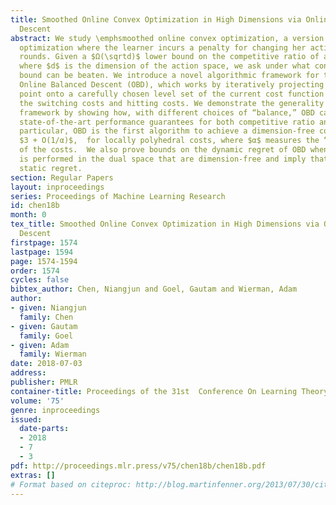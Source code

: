 ```yaml
---
title: Smoothed Online Convex Optimization in High Dimensions via Online Balanced
  Descent
abstract: We study \emphsmoothed online convex optimization, a version of online convex
  optimization where the learner incurs a penalty for changing her actions between
  rounds. Given a $Ω(\sqrtd)$ lower bound on the competitive ratio of any online algorithm,
  where $d$ is the dimension of the action space, we ask under what conditions this
  bound can be beaten. We introduce a novel algorithmic framework for this problem,
  Online Balanced Descent (OBD), which works by iteratively projecting the previous
  point onto a carefully chosen level set of the current cost function so as to balance
  the switching costs and hitting costs. We demonstrate the generality of the OBD
  framework by showing how, with different choices of “balance,” OBD can improve upon
  state-of-the-art performance guarantees for both competitive ratio and regret; in
  particular, OBD is the first algorithm to achieve a dimension-free competitive ratio,
  $3 + O(1/α)$,  for locally polyhedral costs, where $α$ measures the “steepness”
  of the costs.  We also prove bounds on the dynamic regret of OBD when the balance
  is performed in the dual space that are dimension-free and imply that OBD has sublinear
  static regret.
section: Regular Papers
layout: inproceedings
series: Proceedings of Machine Learning Research
id: chen18b
month: 0
tex_title: Smoothed Online Convex Optimization in High Dimensions via Online Balanced
  Descent
firstpage: 1574
lastpage: 1594
page: 1574-1594
order: 1574
cycles: false
bibtex_author: Chen, Niangjun and Goel, Gautam and Wierman, Adam
author:
- given: Niangjun
  family: Chen
- given: Gautam
  family: Goel
- given: Adam
  family: Wierman
date: 2018-07-03
address: 
publisher: PMLR
container-title: Proceedings of the 31st  Conference On Learning Theory
volume: '75'
genre: inproceedings
issued:
  date-parts:
  - 2018
  - 7
  - 3
pdf: http://proceedings.mlr.press/v75/chen18b/chen18b.pdf
extras: []
# Format based on citeproc: http://blog.martinfenner.org/2013/07/30/citeproc-yaml-for-bibliographies/
---
```

